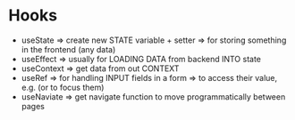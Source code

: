 # Hooks

- useState => create new STATE variable + setter => for storing something in the frontend (any data)
- useEffect => usually for LOADING DATA from backend INTO state
- useContext => get data from out CONTEXT
- useRef => for handling INPUT fields in a form => to access their value, e.g. (or to focus them)
- useNaviate => get navigate function to move programmatically between pages